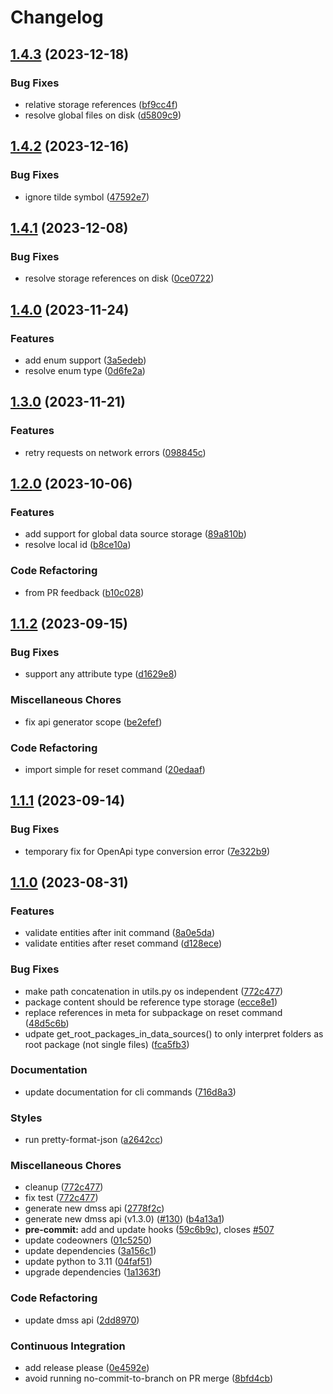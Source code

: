 # Changelog

## [1.4.3](https://github.com/equinor/dm-cli/compare/v1.4.2...v1.4.3) (2023-12-18)


### Bug Fixes

* relative storage references ([bf9cc4f](https://github.com/equinor/dm-cli/commit/bf9cc4f2af83784110d60bb7adf111c828bc2d31))
* resolve global files on disk ([d5809c9](https://github.com/equinor/dm-cli/commit/d5809c9383f1e2dd3571cd1873a7c6ccb74e1e63))

## [1.4.2](https://github.com/equinor/dm-cli/compare/v1.4.1...v1.4.2) (2023-12-16)


### Bug Fixes

* ignore tilde symbol ([47592e7](https://github.com/equinor/dm-cli/commit/47592e79475fa0a06d14a33aaef0a951cba0e427))

## [1.4.1](https://github.com/equinor/dm-cli/compare/v1.4.0...v1.4.1) (2023-12-08)


### Bug Fixes

* resolve storage references on disk ([0ce0722](https://github.com/equinor/dm-cli/commit/0ce0722a6dcbf9906f6db2103acc1f05ea60e69c))

## [1.4.0](https://github.com/equinor/dm-cli/compare/v1.3.0...v1.4.0) (2023-11-24)


### Features

* add enum support ([3a5edeb](https://github.com/equinor/dm-cli/commit/3a5edeb650a84b1fa6837d69e7b726c0ca9e87c6))
* resolve enum type ([0d6fe2a](https://github.com/equinor/dm-cli/commit/0d6fe2a040c8ccee6410f3253b0a4fb74e1c9c46))

## [1.3.0](https://github.com/equinor/dm-cli/compare/v1.2.0...v1.3.0) (2023-11-21)


### Features

* retry requests on network errors ([098845c](https://github.com/equinor/dm-cli/commit/098845c6da5ca107d44d8d20b37b6e6a2d60ec96))

## [1.2.0](https://github.com/equinor/dm-cli/compare/v1.1.2...v1.2.0) (2023-10-06)


### Features

* add support for global data source storage ([89a810b](https://github.com/equinor/dm-cli/commit/89a810bf8effcacc49c11a520b5c7cada4182f2b))
* resolve local id ([b8ce10a](https://github.com/equinor/dm-cli/commit/b8ce10a3d3da752c29f03519b12c1a9218966f3d))


### Code Refactoring

* from PR feedback ([b10c028](https://github.com/equinor/dm-cli/commit/b10c02843f21fbf014d67aab00ad74d7b62666ae))

## [1.1.2](https://github.com/equinor/dm-cli/compare/v1.1.1...v1.1.2) (2023-09-15)


### Bug Fixes

* support any attribute type ([d1629e8](https://github.com/equinor/dm-cli/commit/d1629e8d08d3a7de8bd9cd92659067510cda4b60))


### Miscellaneous Chores

* fix api generator scope ([be2efef](https://github.com/equinor/dm-cli/commit/be2efefff7066575bf162e8b07a6f8816822f415))


### Code Refactoring

* import simple for reset command ([20edaaf](https://github.com/equinor/dm-cli/commit/20edaaf76424ff6070c5ba4562f9ddd9daa24162))

## [1.1.1](https://github.com/equinor/dm-cli/compare/v1.1.0...v1.1.1) (2023-09-14)


### Bug Fixes

* temporary fix for OpenApi type conversion error ([7e322b9](https://github.com/equinor/dm-cli/commit/7e322b98e4cd08a7670b534f147db216f7a69d37))

## [1.1.0](https://github.com/equinor/dm-cli/compare/v1.0.14...v1.1.0) (2023-08-31)


### Features

* validate entities after init command ([8a0e5da](https://github.com/equinor/dm-cli/commit/8a0e5dad39fce7ec5f245d07e1507ea2976faf95))
* validate entities after reset command ([d128ece](https://github.com/equinor/dm-cli/commit/d128ece3b23ba0a85afc21d06001930b02e349fa))


### Bug Fixes

* make path concatenation in utils.py os independent ([772c477](https://github.com/equinor/dm-cli/commit/772c477213ab54dbb8b848d59a73b6ca34bb99bb))
* package content should be reference type storage ([ecce8e1](https://github.com/equinor/dm-cli/commit/ecce8e10699f488cbd0bcea2f58ac50d53d19ac4))
* replace references in meta for subpackage on reset command ([48d5c6b](https://github.com/equinor/dm-cli/commit/48d5c6bc896309e2dc5ea37cc515a4baa9ae9621))
* udpate get_root_packages_in_data_sources() to only interpret folders as root package (not single files) ([fca5fb3](https://github.com/equinor/dm-cli/commit/fca5fb353657248e2afb95515ba8a1df8aa25ef2))


### Documentation

* update documentation for cli commands ([716d8a3](https://github.com/equinor/dm-cli/commit/716d8a382827dee3b243af6eacb7c1b25158a67d))


### Styles

* run pretty-format-json ([a2642cc](https://github.com/equinor/dm-cli/commit/a2642ccbfec8b461bf75110f8ddf5f024b62a3e3))


### Miscellaneous Chores

* cleanup ([772c477](https://github.com/equinor/dm-cli/commit/772c477213ab54dbb8b848d59a73b6ca34bb99bb))
* fix test ([772c477](https://github.com/equinor/dm-cli/commit/772c477213ab54dbb8b848d59a73b6ca34bb99bb))
* generate new dmss api ([2778f2c](https://github.com/equinor/dm-cli/commit/2778f2c162083372e7a0ceb85593ea081c5b3d43))
* generate new dmss api (v1.3.0) ([#130](https://github.com/equinor/dm-cli/issues/130)) ([b4a13a1](https://github.com/equinor/dm-cli/commit/b4a13a1a628fdde3a0c80137e33594ec3609220b))
* **pre-commit:** add and update hooks ([59c6b9c](https://github.com/equinor/dm-cli/commit/59c6b9c3280bd818472b33fcb7a643fea0fad773)), closes [#507](https://github.com/equinor/dm-cli/issues/507)
* update codeowners ([01c5250](https://github.com/equinor/dm-cli/commit/01c52507fab75927bead51601ba47b52934c3084))
* update dependencies ([3a156c1](https://github.com/equinor/dm-cli/commit/3a156c14241fd301651f20a91f5124ae5ea76a28))
* update python to 3.11 ([04faf51](https://github.com/equinor/dm-cli/commit/04faf51c211c6c646bd6e7d7157c6550029363fc))
* upgrade dependencies ([1a1363f](https://github.com/equinor/dm-cli/commit/1a1363f74a30820223edc552252aa3c5e3839175))


### Code Refactoring

* update dmss api ([2dd8970](https://github.com/equinor/dm-cli/commit/2dd89707c7af816f59d3219c10a5fa40a694d4cd))


### Continuous Integration

* add release please ([0e4592e](https://github.com/equinor/dm-cli/commit/0e4592e4e267b1e67e10786150b041a6cfb9e9d9))
* avoid running no-commit-to-branch on PR merge ([8bfd4cb](https://github.com/equinor/dm-cli/commit/8bfd4cb135d939dcbdc2ecd3fd651a54bbb00792))
